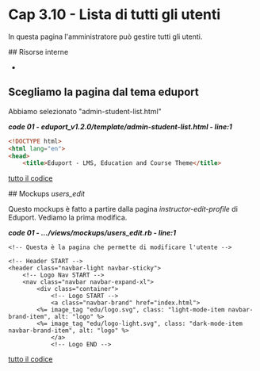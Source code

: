 # <a name="top"></a> Cap 3.10 - Lista di tutti gli utenti

In questa pagina l'amministratore può gestire tutti gli utenti.



## Risorse interne

- []()



## Scegliamo la pagina dal tema eduport

Abbiamo selezionato "admin-student-list.html"

***code 01 - eduport_v1.2.0/template/admin-student-list.html - line:1***

```html
<!DOCTYPE html>
<html lang="en">
<head>
	<title>Eduport - LMS, Education and Course Theme</title>
```

[tutto il codice](https://github.com/flaviobordonidev/leanpubabrandnewcms/blob/master/ubuntudream/02-mockups/08_01-instructor-edit-profile.html)



## Mockups *users_edit*

Questo mockups è fatto a partire dalla pagina *instructor-edit-profile* di Eduport.
Vediamo la prima modifica.

***code 01 - .../views/mockups/users_edit.rb - line:1***

```html+erb
<!-- Questa è la pagina che permette di modificare l'utente -->

<!-- Header START -->
<header class="navbar-light navbar-sticky">
	<!-- Logo Nav START -->
	<nav class="navbar navbar-expand-xl">
		<div class="container">
			<!-- Logo START -->
			<a class="navbar-brand" href="index.html">
        <%= image_tag "edu/logo.svg", class: "light-mode-item navbar-brand-item", alt: "logo" %>
        <%= image_tag "edu/logo-light.svg", class: "dark-mode-item navbar-brand-item", alt: "logo" %>
			</a>
			<!-- Logo END -->
```

[tutto il codice](https://github.com/flaviobordonidev/leanpubabrandnewcms/blob/master/56-ubuntudream/02-mokups/04_00-lessons_show-it.rb)

